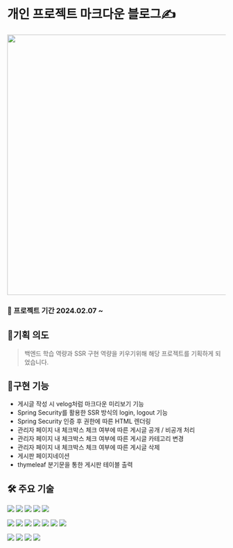 # 개인 프로젝트 마크다운 블로그✍️

<img src="https://velog.velcdn.com/images/wruoma/post/5cc3d467-11db-4ee0-919d-df6527eb665a/image.png" width="600" height=""/></a>

### 📅 프로젝트 기간 2024.02.07 ~ 

## 👼기획 의도
> 백엔드 학습 역량과 SSR 구현 역량을 키우기위해 해당 프로젝트를 기획하게 되었습니다. <br>

## 👼구현 기능
- 게시글 작성 시 velog처럼 마크다운 미리보기 기능
- Spring Security를 활용한 SSR 방식의 login, logout 기능
- Spring Security 인증 후 권한에 따른 HTML 렌더링
- 관리자 페이지 내 체크박스 체크 여부에 따른 게시글 공개 / 비공개 처리
- 관리자 페이지 내 체크박스 체크 여부에 따른 게시글 카테고리 변경
- 관리자 페이지 내 체크박스 체크 여부에 따른 게시글 삭제
- 게시판 페이지네이션
- thymeleaf 분기문을 통한 게시판 테이블 출력

## 🛠️ 주요 기술
<img src="https://img.shields.io/badge/SPRING BOOT-6DB33F?style=for-the-badge&logo=Spring Boot&logoColor=white"/></a>
<img src="https://img.shields.io/badge/SPRING SECURITY-6DB33F?style=for-the-badge&logo=Spring Security&logoColor=white"/></a>
<img src="https://img.shields.io/badge/MARIA DB-003545?style=for-the-badge&logo=MariaDB&logoColor=white"/></a>
<img src="https://img.shields.io/badge/THYMELEAF-005F0F?style=for-the-badge&logo=Thymeleaf&logoColor=white"/></a>
<img src="https://img.shields.io/badge/MYBATIS-d1180b?style=for-the-badge&logo=&logoColor=white"/></a>

<img src="https://img.shields.io/badge/HTML5-E34F26?style=for-the-badge&logo=HTML5&logoColor=white"/></a>
<img src="https://img.shields.io/badge/CSS3-1572B6?style=for-the-badge&logo=CSS3&logoColor=white"/></a>
<img src="https://img.shields.io/badge/JAVASCRIPT-F7DF1E?style=for-the-badge&logo=JavaScript&logoColor=black"/></a>
<img src="https://img.shields.io/badge/JQUERY-0769AD?style=for-the-badge&logo=jQuery&logoColor=white"/></a>
<img src="https://img.shields.io/badge/BOOTSTRAP-7952B3?style=for-the-badge&logo=Bootstrap&logoColor=white"/></a>
<img src="https://img.shields.io/badge/MARKDOWN-000000?style=for-the-badge&logo=Markdown&logoColor=white"/></a>
<img src="https://img.shields.io/badge/PRISM JS-ffffff?style=for-the-badge&logo=&logoColor=000000"/></a>

<img src="https://img.shields.io/badge/INTELIJ IDEA-black?style=for-the-badge&logo=Intellij IDEA&logoColor=white"/></a>
<img src="https://img.shields.io/badge/POSTMAN-FF6C37?style=for-the-badge&logo=Postman&logoColor=white"/></a>
<img src="https://img.shields.io/badge/ERD CLOUD-8D8BD9?style=for-the-badge&logoColor=white"/></a>
<img src="https://img.shields.io/badge/OBSIDIAN-7C3AED?style=for-the-badge&logo=Obsidian&logoColor=white"/></a>
